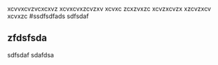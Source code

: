 xcvvxcvzvcxcxvz
xcvxcvxzcvzxv
xcvxc
zcxzvxzc
xcvzxcvzx
xzcvzxcv
xcvxzc
#ssdfsdfads
sdfsdaf
## zfdsfsda
sdfsdaf
sdafdsa
